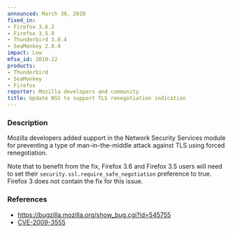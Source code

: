 ```yaml
---
announced: March 30, 2010
fixed_in:
- Firefox 3.6.2
- Firefox 3.5.9
- Thunderbird 3.0.4
- SeaMonkey 2.0.4
impact: Low
mfsa_id: 2010-22
products:
- Thunderbird
- SeaMonkey
- Firefox
reporter: Mozilla developers and community
title: Update NSS to support TLS renegotiation indication
---
```


<h3>Description</h3>

<p>Mozilla developers added support in the Network Security Services
module for preventing a type of man-in-the-middle attack against TLS
using forced renegotiation.</p>

<p class="note">Note that to benefit from the fix, Firefox 3.6 and
Firefox 3.5 users will need to set
their <code>security.ssl.require_safe_negotiation</code> preference to
true.  Firefox 3 does not contain the fix for this issue.</p>

<h3>References</h3>

<ul>
  <li><a href="https://bugzilla.mozilla.org/show_bug.cgi?id=545755">https://bugzilla.mozilla.org/show_bug.cgi?id=545755</a></li>
  <li><a class="ex-ref" href="http://cve.mitre.org/cgi-bin/cvename.cgi?name=CVE-2009-3555">CVE-2009-3555</a></li>
</ul>




